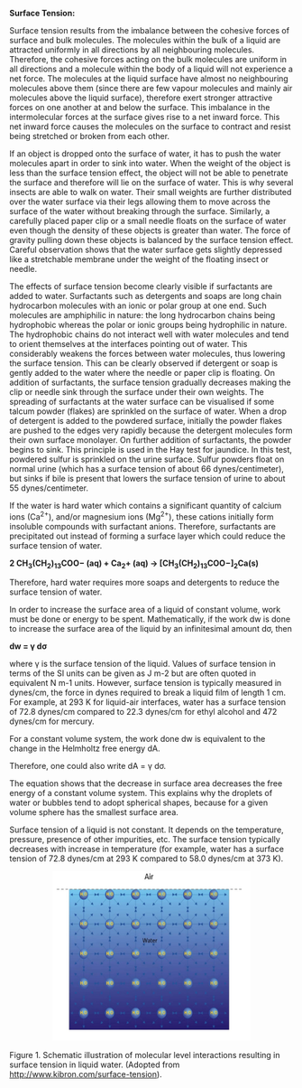 **Surface Tension:**

Surface tension results from the imbalance between the cohesive forces of surface and bulk molecules. The molecules within the bulk of a liquid are attracted uniformly in all directions by all neighbouring molecules. Therefore, the cohesive forces acting on the bulk molecules are uniform in all directions and a molecule within the body of a liquid will not experience a net force. The molecules at the liquid surface have almost no neighbouring molecules above them (since there are few vapour molecules and mainly air molecules above the liquid surface), therefore exert stronger attractive forces on one another at and below the surface. This imbalance in the intermolecular forces at the surface gives rise to a net inward force. This net inward force causes the molecules on the surface to contract and resist being stretched or broken from each other.  

If an object is dropped onto the surface of water, it has to push the water molecules apart in order to sink into water. When the weight of the object is less than the surface tension effect, the object will not be able to penetrate the surface and therefore will lie on the surface of water. This is why several insects are able to walk on water. Their small weights are further distributed over the water surface via their legs allowing them to move across the surface of the water without breaking through the surface. Similarly, a carefully placed paper clip or a small needle floats on the surface of water even though the density of these objects is greater than water. The force of gravity pulling down these objects is balanced by the surface tension effect. Careful observation shows that the water surface gets slightly depressed like a stretchable membrane under the weight of the floating insect or needle.  

The effects of surface tension become clearly visible if surfactants are added to water. Surfactants such as detergents and soaps are long chain hydrocarbon molecules with an ionic or polar group at one end. Such molecules are amphiphilic in nature: the long hydrocarbon chains being hydrophobic whereas the polar or ionic groups being hydrophilic in nature. The hydrophobic chains do not interact well with water molecules and tend to orient themselves at the interfaces pointing out of water. This considerably weakens the forces between water molecules, thus lowering the surface tension. This can be clearly observed if detergent or soap is gently added to the water where the needle or paper clip is floating. On addition of surfactants, the surface tension gradually decreases making the clip or needle sink through the surface under their own weights. The spreading of surfactants at the water surface can be visualised if some talcum powder (flakes) are sprinkled on the surface of water. When a drop of detergent is added to the powdered surface, initially the powder flakes are pushed to the edges very rapidly because the detergent molecules form their own surface monolayer. On further addition of surfactants, the powder begins to sink. This principle is used in the Hay test for jaundice. In this test, powdered sulfur is sprinkled on the urine surface. Sulfur powders float on normal urine (which has a surface tension of about 66 dynes/centimeter), but sinks if bile is present that lowers the surface tension of urine to about 55 dynes/centimeter.  

If the water is hard water which contains a significant quantity of calcium ions (Ca<sup>2+</sup>), and/or magnesium ions (Mg<sup>2+</sup>), these cations initially form insoluble compounds with surfactant anions. Therefore, surfactants are precipitated out instead of forming a surface layer which could reduce the surface tension of water.

**2 CH<sub>3</sub>(CH<sub>2</sub>)<sub>13</sub>COO− (aq) + Ca<sub>2</sub>+ (aq) → [CH<sub>3</sub>(CH<sub>2</sub>)<sub>13</sub>COO−]<sub>2</sub>Ca(s)**

Therefore, hard water requires more soaps and detergents to reduce the surface tension of water.

In order to increase the surface area of a liquid of constant volume, work must be done or energy to be spent. Mathematically, if the work dw is done to increase the surface area of the liquid by an infinitesimal amount dσ, then

**dw = γ dσ**

where γ is the surface tension of the liquid. Values of surface tension in terms of the SI units can be given as J m-2 but are often quoted in equivalent N m-1 units. However, surface tension is typically measured in dynes/cm, the force in dynes required to break a liquid film of length 1 cm. For example, at 293 K for liquid-air interfaces, water has a surface tension of 72.8 dynes/cm compared to 22.3 dynes/cm for ethyl alcohol and 472 dynes/cm for mercury.

For a constant volume system, the work done dw is equivalent to the change in the Helmholtz free energy dA.

Therefore, one could also write dA = γ dσ.

The equation shows that the decrease in surface area decreases the free energy of a constant volume system. This explains why the droplets of water or bubbles tend to adopt spherical shapes, because for a given volume sphere has the smallest surface area.

Surface tension of a liquid is not constant. It depends on the temperature, pressure, presence of other impurities, etc. The surface tension typically decreases with increase in temperature (for example, water has a surface tension of 72.8 dynes/cm at 293 K compared to 58.0 dynes/cm at 373 K).  

<center><img src="images/pic2.jpg" width="350" height="300"></center>  

Figure 1. Schematic illustration of molecular level interactions resulting in surface tension in liquid water. (Adopted from http://www.kibron.com/surface-tension).  

